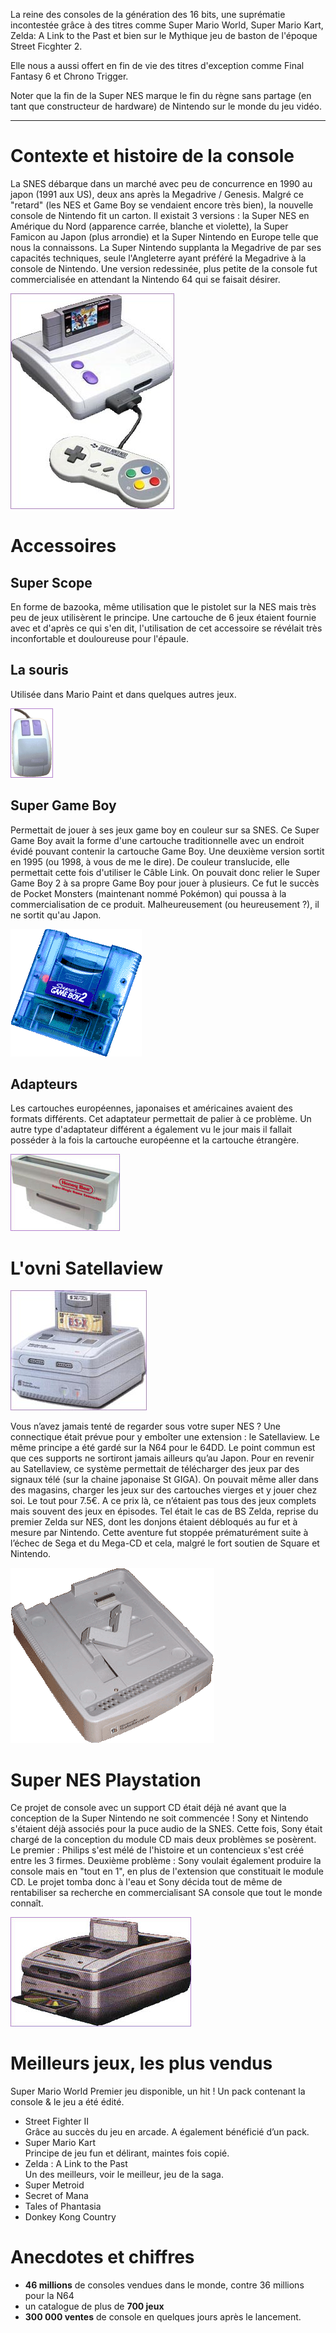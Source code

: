La reine des consoles de la génération des 16 bits, une suprématie incontestée grâce à des titres comme Super Mario World,
Super Mario Kart, Zelda: A Link to the Past et bien sur le Mythique jeu de baston de l'époque Street Ficghter 2.

Elle nous a aussi offert en fin de vie des titres d'exception comme Final Fantasy 6 et Chrono Trigger.

Noter que la fin de la Super NES marque le fin du règne sans partage (en tant que constructeur de hardware) de Nintendo sur le monde du jeu vidéo.

---

# Contexte et histoire de la console

La SNES débarque dans un marché avec peu de concurrence en 1990 au japon (1991 aux US), deux ans après la Megadrive / Genesis. Malgré ce "retard" (les NES et Game Boy se vendaient encore très bien), la nouvelle console de Nintendo fit un carton. Il existait 3 versions : la Super NES en Amérique du Nord (apparence carrée, blanche et violette), la Super Famicon au Japon (plus arrondie) et la Super Nintendo en Europe telle que nous la connaissons.
La Super Nintendo supplanta la Megadrive de par ses capacités techniques, seule l'Angleterre ayant préféré la Megadrive à la console de Nintendo. Une version redessinée, plus petite de la console fut commercialisée en attendant la Nintendo 64 qui se faisait désirer.

![](images/snes_relook.jpg)

# Accessoires

## Super Scope

En forme de bazooka, même utilisation que le pistolet sur la NES mais très peu de jeux utilisèrent le principe. Une cartouche de 6 jeux étaient fournie avec et d'après ce qui s'en dit, l'utilisation de cet accessoire se révélait très inconfortable et douloureuse pour l'épaule.

## La souris

Utilisée dans Mario Paint et dans quelques autres jeux.

![](images/supermouse.gif)

## Super Game Boy

Permettait de jouer à ses jeux game boy en couleur sur sa SNES. Ce Super Game Boy avait la forme d'une cartouche traditionnelle avec un endroit évidé pouvant contenir la cartouche Game Boy.
Une deuxième version sortit en 1995 (ou 1998, à vous de me le dire). De couleur translucide, elle permettait cette fois d'utiliser le Câble Link. On pouvait donc relier le Super Game Boy 2 à sa propre Game Boy pour jouer à plusieurs.
Ce fut le succès de Pocket Monsters (maintenant nommé Pokémon) qui poussa à la commercialisation de ce produit. Malheureusement (ou heureusement ?), il ne sortit qu'au Japon.

![](images/supergameboy2.gif)

## Adapteurs

Les cartouches européennes, japonaises et américaines avaient des formats différents. Cet adaptateur permettait de palier à ce problème. Un autre type d'adaptateur différent a également vu le jour mais il fallait posséder à la fois la cartouche européenne et la cartouche étrangère.

![](images/converter.jpg)

# L'ovni Satellaview

![](images/satellaview1.jpg)

Vous n’avez jamais tenté de regarder sous votre super NES ? Une connectique était prévue pour y emboîter une extension : le Satellaview. Le même principe a été gardé sur la N64 pour le 64DD. Le point commun est que ces supports ne sortiront jamais ailleurs qu’au Japon.
Pour en revenir au Satellaview, ce système permettait de télécharger des jeux par des signaux télé (sur la chaine japonaise St GIGA). On pouvait même aller dans des magasins, charger les jeux sur des cartouches vierges et y jouer chez soi. Le tout pour 7.5€.
A ce prix là, ce n’étaient pas tous des jeux complets mais souvent des jeux en épisodes. Tel était le cas de BS Zelda, reprise du premier Zelda sur NES, dont les donjons étaient débloqués au fur et à mesure par Nintendo.
Cette aventure fut stoppée prématurément suite à l’échec de Sega et du Mega-CD et cela, malgré le fort soutien de Square et Nintendo.

![](images/satellaview2.gif)

# Super NES Playstation

Ce projet de console avec un support CD était déjà né avant que la conception de la Super Nintendo ne soit commencée ! Sony et Nintendo s'étaient déjà associés pour la puce audio de la SNES. Cette fois, Sony était chargé de la conception du module CD mais deux problèmes se posèrent. Le premier : Philips s'est mélé de l'histoire et un contencieux s'est créé entre les 3 firmes. Deuxième problème : Sony voulait également produire la console mais en "tout en 1", en plus de l'extension que constituait le module CD.
Le projet tomba donc à l'eau et Sony décida tout de même de rentabiliser sa recherche en commercialisant SA console que tout le monde connaît.

![](images/snes_playstation.jpg)


# Meilleurs jeux, les plus vendus

Super Mario World
Premier jeu disponible, un hit ! Un pack contenant la console & le jeu a été édité.
* Street Fighter II  
Grâce au succès du jeu en arcade. A également bénéficié d’un pack.
* Super Mario Kart  
Principe de jeu fun et délirant, maintes fois copié.
* Zelda : A Link to the Past  
Un des meilleurs, voir le meilleur, jeu de la saga.
* Super Metroid
* Secret of Mana
* Tales of Phantasia
* Donkey Kong Country

# Anecdotes et chiffres

* **46 millions** de consoles vendues dans le monde, contre 36 millions pour la N64
* un catalogue de plus de **700 jeux**
* **300 000 ventes** de console en quelques jours après le lancement.
